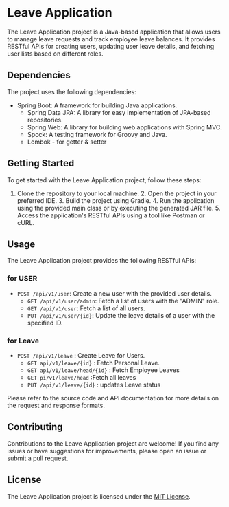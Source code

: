 # Leave Application

The Leave Application project is a Java-based application that allows users to manage leave requests and track employee leave balances. It provides RESTful APIs for creating users, updating user leave details, and fetching user lists based on different roles.

## Dependencies

The project uses the following dependencies:

- Spring Boot: A framework for building Java applications.
  - Spring Data JPA: A library for easy implementation of JPA-based repositories.
  - Spring Web: A library for building web applications with Spring MVC.
  - Spock: A testing framework for Groovy and Java.
  - Lombok - for getter & setter
## Getting Started

To get started with the Leave Application project, follow these steps:

1. Clone the repository to your local machine.
   2. Open the project in your preferred IDE.
   3. Build the project using Gradle.
   4. Run the application using the provided main class or by executing the generated JAR file.
   5. Access the application's RESTful APIs using a tool like Postman or cURL.

## Usage

The Leave Application project provides the following RESTful APIs:

### for USER 
- `POST /api/v1/user`: Create a new user with the provided user details.
  - `GET /api/v1/user/admin`: Fetch a list of users with the "ADMIN" role.
  - `GET /api/v1/user`: Fetch a list of all users.
  - `PUT /api/v1/user/{id}`: Update the leave details of a user with the specified ID.


### for Leave
- `POST /api/v1/leave` :  Create Leave for Users.
  - `GET api/v1/leave/{id}` : Fetch Personal Leave.
  - `GET api/v1/leave/head/{id}` : Fetch Employee Leaves
  - `GET pi/v1/leave/head` :Fetch all leaves
  - `PUT /api/v1/leave/{id}` : updates Leave status



Please refer to the source code and API documentation for more details on the request and response formats.

## Contributing

Contributions to the Leave Application project are welcome! If you find any issues or have suggestions for improvements, please open an issue or submit a pull request.

## License

The Leave Application project is licensed under the [MIT License](LICENSE).